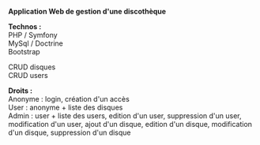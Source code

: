 **Application Web de gestion d'une discothèque**  

**Technos :**  
PHP / Symfony  
MySql / Doctrine  
Bootstrap  

CRUD disques  
CRUD users  

**Droits :**  
Anonyme : login, création d'un accès  
User : anonyme + liste des disques  
Admin : user + liste des users, edition d'un user, suppression d'un user, modification d'un user, ajout d'un disque, edition d'un disque, modification d'un disque, suppression d'un disque
